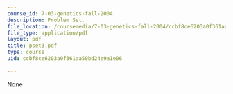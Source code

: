 ```yaml
---
course_id: 7-03-genetics-fall-2004
description: Problem Set.
file_location: /coursemedia/7-03-genetics-fall-2004/ccbf8ce6203a0f361aa50bd24e9a1e06_pset3.pdf
file_type: application/pdf
layout: pdf
title: pset3.pdf
type: course
uid: ccbf8ce6203a0f361aa50bd24e9a1e06

---
```

None